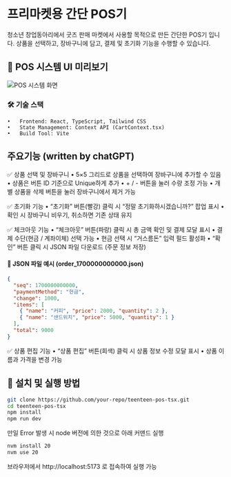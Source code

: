 # 프리마켓용 간단 POS기

청소년 창업동아리에서 굿즈 판매 마켓에서 사용할 목적으로 만든 간단한 POS기 입니다.
상품을 선택하고, 장바구니에 담고, 결제 및 초기화 기능을 수행할 수 있습니다.

## 🎯 **POS 시스템 UI 미리보기**
![POS 시스템 화면](https://i.imgur.com/VMqNfey.png)

### 🛠 기술 스택
	•	Frontend: React, TypeScript, Tailwind CSS
	•	State Management: Context API (CartContext.tsx)
	•	Build Tool: Vite

## 주요기능 (written by chatGPT)

✅ 상품 선택 및 장바구니
	•	5×5 그리드로 상품을 선택하여 장바구니에 추가할 수 있음
	•	상품은 버튼 ID 기준으로 Unique하게 추가
	•	+ / - 버튼을 눌러 수량 조정 가능
	•	개별 상품을 삭제 버튼을 눌러 장바구니에서 제거 가능

✅ 초기화 기능
	•	“초기화” 버튼(빨강) 클릭 시 “정말 초기화하시겠습니까?” 팝업 표시
	•	확인 시 장바구니 비우기, 취소하면 기존 상태 유지

✅ 체크아웃 기능
	•	“체크아웃” 버튼(파랑) 클릭 시 총 금액 확인 및 결제 모달 표시
	•	결제 수단(현금 / 계좌이체) 선택 가능
	•	현금 선택 시 “거스름돈” 입력 필드 활성화
	•	“확인” 버튼 클릭 시 JSON 파일 다운로드 (주문 정보 저장)


#### 🔹 JSON 파일 예시 (order_1700000000000.json)
```json
{
  "seq": 1700000000000,
  "paymentMethod": "현금",
  "change": 1000,
  "items": [
    { "name": "커피", "price": 2000, "quantity": 2 },
    { "name": "샌드위치", "price": 5000, "quantity": 1 }
  ],
  "total": 9000
}
```
✅ 상품 편집 기능
	•	“상품 편집” 버튼(회색) 클릭 시 상품 정보 수정 모달 표시
	•	상품 이름과 가격을 변경 가능
  

## 🔧 설치 및 실행 방법
```sh
git clone https://github.com/your-repo/teenteen-pos-tsx.git
cd teenteen-pos-tsx
npm install
npm run dev
```

만일 Error 발생 시 node 버전에 의한 것으로 아래 커맨드 실행
```sh
nvm install 20
nvm use 20
```

브라우저에서 http://localhost:5173 로 접속하여 실행 가능